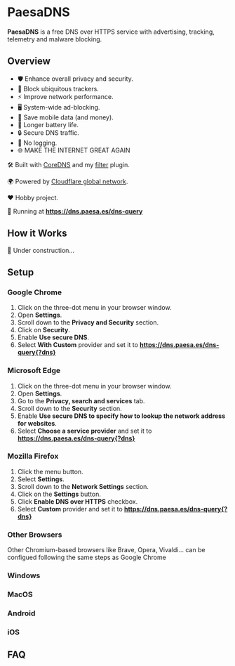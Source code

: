 # PaesaDNS

**PaesaDNS** is a free DNS over HTTPS service with advertising, tracking, telemetry and malware blocking.

## Overview

- 🛡️ Enhance overall privacy and security.
- 👀 Block ubiquitous trackers.
- ⚡ Improve network performance.
- 🖥️ System-wide ad-blocking.
- 📡 Save mobile data (and money).
- 🔋 Longer battery life.
- 🔒 Secure DNS traffic.
- 📜 No logging.
- 🌐 MAKE THE INTERNET GREAT AGAIN

🛠 Built with [CoreDNS](https://github.com/coredns/coredns) and my [filter](https://github.com/milgradesec/filter) plugin.

🌍 Powered by [Cloudflare global network](https://www.cloudflare.com/network/).

❤️ Hobby project.

🚀 Running at **<https://dns.paesa.es/dns-query>**

## How it Works

🚧 Under construction...

## Setup

### Google Chrome

1. Click on the three-dot menu in your browser window.
2. Open __Settings__.
3. Scroll down to the __Privacy and Security__ section.
4. Click on __Security__.
5. Enable __Use secure DNS__.
6. Select __With Custom__ provider and set it to **<https://dns.paesa.es/dns-query{?dns}>**

### Microsoft Edge

1. Click on the three-dot menu in your browser window.
2. Open __Settings__.
3. Go to the __Privacy, search and services__ tab.
4. Scroll down to the __Security__ section.
5. Enable __Use secure DNS to specify how to lookup the network address for websites__.
6. Select __Choose a service provider__ and set it to **<https://dns.paesa.es/dns-query{?dns}>**

### Mozilla Firefox

1. Click the menu button.
2. Select __Settings__.
3. Scroll down to the __Network Settings__ section.
4. Click on the __Settings__ button.
5. Click __Enable DNS over HTTPS__ checkbox.
6. Select __Custom__ provider and set it to **<https://dns.paesa.es/dns-query{?dns}>**

### Other Browsers

Other Chromium-based browsers like Brave, Opera, Vivaldi... can be configued following the same steps as Google Chrome

### Windows

### MacOS

### Android

### iOS

## FAQ
